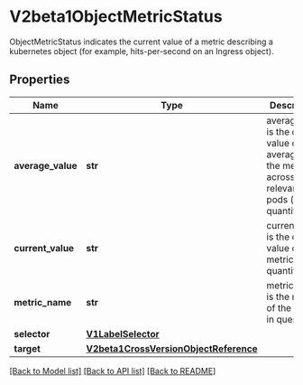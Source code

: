 # V2beta1ObjectMetricStatus

ObjectMetricStatus indicates the current value of a metric describing a kubernetes object (for example, hits-per-second on an Ingress object).
## Properties
Name | Type | Description | Notes
------------ | ------------- | ------------- | -------------
**average_value** | **str** | averageValue is the current value of the average of the metric across all relevant pods (as a quantity) | [optional] 
**current_value** | **str** | currentValue is the current value of the metric (as a quantity). | 
**metric_name** | **str** | metricName is the name of the metric in question. | 
**selector** | [**V1LabelSelector**](V1LabelSelector.md) |  | [optional] 
**target** | [**V2beta1CrossVersionObjectReference**](V2beta1CrossVersionObjectReference.md) |  | 

[[Back to Model list]](../README.md#documentation-for-models) [[Back to API list]](../README.md#documentation-for-api-endpoints) [[Back to README]](../README.md)


